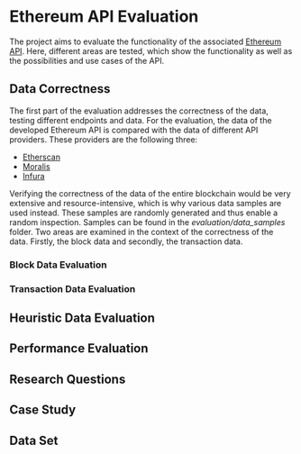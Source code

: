 # Ethereum API Evaluation

The project aims to evaluate the functionality of the associated [Ethereum API](https://github.com/fabian253/ethereum_api). Here, different areas are tested, which show the functionality as well as the possibilities and use cases of the API.

## Data Correctness

The first part of the evaluation addresses the correctness of the data, testing different endpoints and data. For the evaluation, the data of the developed Ethereum API is compared with the data of different API providers. These providers are the following three:

- [Etherscan](https://etherscan.io)
- [Moralis](https://moralis.io)
- [Infura](https://www.infura.io)

Verifying the correctness of the data of the entire blockchain would be very extensive and resource-intensive, which is why various data samples are used instead. These samples are randomly generated and thus enable a random inspection. Samples can be found in the *evaluation/data_samples* folder.
Two areas are examined in the context of the correctness of the data. Firstly, the block data and secondly, the transaction data.

### Block Data Evaluation



### Transaction Data Evaluation

## Heuristic Data Evaluation

## Performance Evaluation

## Research Questions

## Case Study

## Data Set
